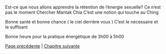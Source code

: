  Est-ce que nous allons apprendre la rétention de l’énergie sexuelle?
Ce n’est pas le moment
Chercher Mantak Chia
C’est une notion qui touche au Ching

Bonne santé et bonne chance ( le ciel derrière vous )
C’est le nécessaire et le suffisant

Bonne heure pour la pratique énergétique de 3h00 à 5h00


[Page précédente](2024-02-04-11.md) | [Chapitre suivante](2024-02-18-01.md)